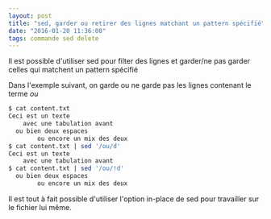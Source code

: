 ```yaml
---
layout: post
title: "sed, garder ou retirer des lignes matchant un pattern spécifié"
date: "2016-01-20 11:36:00"
tags: commande sed delete
---
```

Il est possible d'utiliser sed pour filter des lignes et garder/ne pas garder celles qui matchent un pattern spécifié

Dans l'exemple suivant, on garde ou ne garde pas les lignes contenant le terme *ou*


```bash
$ cat content.txt 
Ceci est un texte
    avec une tabulation avant
  ou bien deux espaces
        ou encore un mix des deux
$ cat content.txt | sed '/ou/d'
Ceci est un texte
    avec une tabulation avant
$ cat content.txt | sed '/ou/!d'
  ou bien deux espaces
        ou encore un mix des deux
```

Il est tout à fait possible d'utiliser l'option in-place de sed pour travailler sur le fichier lui même.
